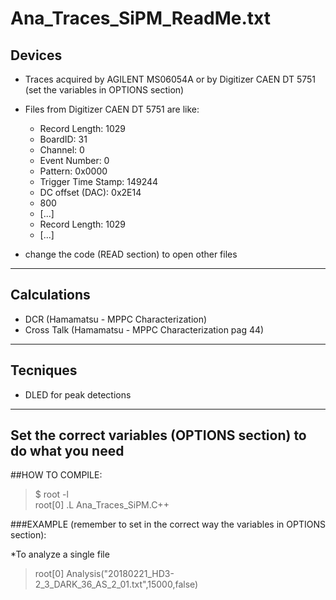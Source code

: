 Ana_Traces_SiPM_ReadMe.txt
==========================

Devices
-------

* Traces acquired by AGILENT MS06054A or by Digitizer CAEN DT 5751 (set the variables in OPTIONS section)
* Files from Digitizer CAEN DT 5751 are like:
    * Record Length: 1029
    * BoardID: 31
    * Channel: 0
    * Event Number: 0
    * Pattern: 0x0000
    * Trigger Time Stamp: 149244
    * DC offset (DAC): 0x2E14
    * 800
    * [...]
    * Record Length: 1029
    * [...]
    
* change the code (READ section) to open other files

---

Calculations
------------

* DCR            (Hamamatsu - MPPC Characterization)
* Cross Talk     (Hamamatsu - MPPC Characterization pag 44)

---

Tecniques
-----------
* DLED for peak detections

---
Set the correct variables (OPTIONS section) to do what you need
---

##HOW TO COMPILE:
>$ root -l  
>root[0] .L Ana_Traces_SiPM.C++

###EXAMPLE (remember to set in the correct way the variables in OPTIONS section):

*To analyze a single file
>root[0] Analysis("20180221_HD3-2_3_DARK_36_AS_2_01.txt",15000,false)
